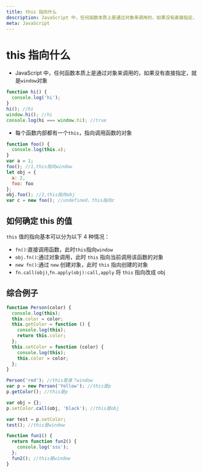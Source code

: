 ```yaml
---
title: this 指向什么
description: JavaScript 中，任何函数本质上是通过对象来调用的，如果没有直接指定，就是window对象
meta: JavaScript
---
```


# this 指向什么

- JavaScript 中，任何函数本质上是通过对象来调用的，如果没有直接指定，就是`window`对象

```js
function hi() {
  console.log('hi');
}
hi(); //hi
window.hi(); //hi
console.log(hi === window.hi); //true
```

- 每个函数内部都有一个`this`，指向调用函数的对象

```js
function foo() {
  console.log(this.a);
}
var a = 1;
foo(); //1,this指向window
let obj = {
  a: 2,
  foo: foo
};
obj.foo(); //2,this指向obj
var c = new foo(); //undefined，this指向c
```

## 如何确定 this 的值

`this` 值的指向基本可以分为以下 4 种情况：

- `fn()`:直接调用函数，此时`this`指向`window`
- `obj.fn()`:通过对象调用，此时 `this` 指向当前调用该函数的对象
- `new fn()`:通过 `new` 创建对象，此时 `this` 指向创建的对象
- `fn.call(obj)`,`fn.apply(obj):call,apply` 将 `this` 指向改成 obj

## 综合例子

```js
function Person(color) {
  console.log(this);
  this.color = color;
  this.getColor = function () {
    console.log(this);
    return this.color;
  };
  this.setColor = function (color) {
    console.log(this);
    this.color = color;
  };
}

Person('red'); //this是谁？window
var p = new Person('Yellow'); //this是p
p.getColor(); //this是p

var obj = {};
p.setColor.call(obj, 'black'); //this是obj

var test = p.setColor;
test(); //this是window

function fun1() {
  return function fun2() {
    console.log('sss');
  };
  fun2(); //this是window
}
```
